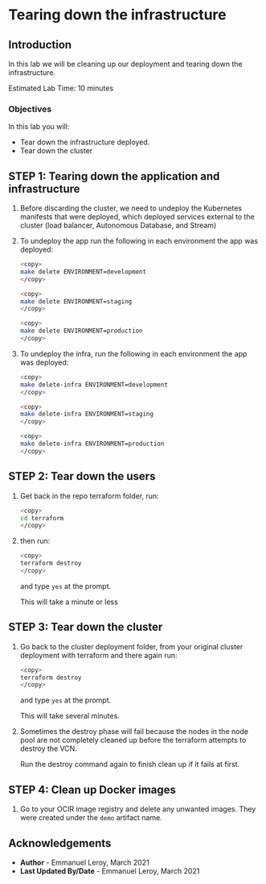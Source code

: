 # Tearing down the infrastructure

## Introduction

In this lab we will be cleaning up our deployment and tearing down the infrastructure.

Estimated Lab Time: 10 minutes

### Objectives

In this lab you will:

- Tear down the infrastructure deployed.
- Tear down the cluster

## **STEP 1:** Tearing down the application and infrastructure

1. Before discarding the cluster, we need to undeploy the Kubernetes manifests that were deployed, which deployed services external to the cluster (load balancer, Autonomous Database, and Stream)

2. To undeploy the app run the following in each environment the app was deployed:

    ```bash
    <copy>
    make delete ENVIRONMENT=development
    </copy>
    ```

    ```bash
    <copy>
    make delete ENVIRONMENT=staging
    </copy>
    ```

    ```bash
    <copy>
    make delete ENVIRONMENT=production
    </copy>
    ```

3. To undeploy the infra, run the following in each environment the app was deployed:

    ```bash
    <copy>
    make delete-infra ENVIRONMENT=development
    </copy>
    ```

    ```bash
    <copy>
    make delete-infra ENVIRONMENT=staging
    </copy>
    ```

    ```bash
    <copy>
    make delete-infra ENVIRONMENT=production
    </copy>
    ```

## **STEP 2:** Tear down the users

1. Get back in the repo terraform folder, run:

    ```bash
    <copy>
    cd terraform
    </copy>
    ```

2. then run:

    ```bash
    <copy>
    terraform destroy
    </copy>
    ```

    and type `yes` at the prompt.

    This will take a minute or less

## **STEP 3:** Tear down the cluster

1. Go back to the cluster deployment folder, from your original cluster deployment with terraform and there again run:

    ```bash
    <copy>
    terraform destroy
    </copy>
    ```

    and type `yes` at the prompt.

    This will take several minutes.

2. Sometimes the destroy phase will fail because the nodes in the node pool are not completely cleaned up before the terraform attempts to destroy the VCN.

    Run the destroy command again to finish clean up if it fails at first.

## **STEP 4:** Clean up Docker images

1. Go to your OCIR image registry and delete any unwanted images. They were created under the `demo` artifact name.


## Acknowledgements

 - **Author** - Emmanuel Leroy, March 2021
 - **Last Updated By/Date** - Emmanuel Leroy, March 2021
